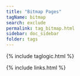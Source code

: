 ```yaml
---
title: "Bitmap Pages"
tagName: bitmap
search: exclude
permalink: tag_bitmap.html
sidebar: doc_sidebar
folder: tags
---
```

{% include taglogic.html %}

{% include links.html %}
